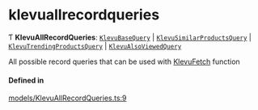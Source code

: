 # klevuallrecordqueries
      
Ƭ **KlevuAllRecordQueries**: [`KlevuBaseQuery`](klevubasequery.md) \| [`KlevuSimilarProductsQuery`](klevusimilarproductsquery.md) \| [`KlevuTrendingProductsQuery`](klevutrendingproductsquery.md) \| [`KlevuAlsoViewedQuery`](klevualsoviewedquery.md)

All possible record queries that can be used with [KlevuFetch](klevufetch.md) function

#### Defined in

[models/KlevuAllRecordQueries.ts:9](https://github.com/klevultd/frontend-sdk/blob/492d3760/packages/klevu-core/src/models/KlevuAllRecordQueries.ts#L9)

